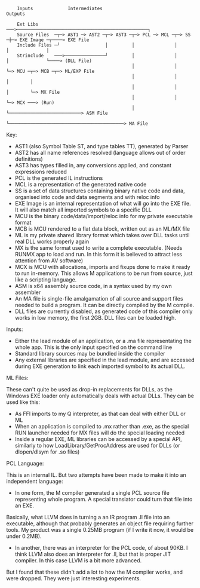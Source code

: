 ````
    Inputs             Intermediates                                                         Outputs

    Ext Libs      ───>─────────────────────────────────────────────────┐
    Source Files  ─┬─> AST1 ─> AST2 ─┬─> AST3 ─┬─> PCL ─> MCL ─┬─> SS ─┼─> EXE Image ─┬────> EXE File
    Include Files ─┘                 │         │               │       │              │
    Strinclude    ───>───────────────┘         │               │       │              └────> (DLL File)
                                               │               │       └─> MCU ─┬─> MCB ─┬─> ML/EXP File
                                               │               │                │        │
                                               │               │                │        └─> MX File
                                               │               │                └─> MCX ───> (Run)
                                               │               └───────────────────────────> ASM File
                                               └───────────────────────────────────────────> MA File
````

Key:

* AST1 (also Symbol Table ST, and type tables TT), generated by Parser
* AST2 has all name references resolved (language allows out of order definitions)
* AST3 has types filled in, any conversions applied, and constant expressions reduced
* PCL is the generated IL instructions
* MCL is a representation of the generated native code
* SS is a set of data structures containing binary native code and data, organised
  into code and data segments and with reloc info
* EXE Image is an internal representation of what will go into the EXE file. It will
  also match all imported symbols to a specific DLL
* MCU is the binary code/data/import/reloc info for my private executable format
* MCB is MCU rendered to a flat data block, written out as an ML/MX file
* ML is my private shared library format which takes over DLL tasks until
  real DLL works properly again
* MX is the same format used to write a complete executable. (Needs RUNMX app
  to load and run. In this form it is believed to attract less attention from AV software)
* MCX is MCU with allocations, imports and fixups done to make it ready to run
  in-memory. This allows M applications to be run from source, just like a scripting language.
* ASM is x64 assembly source code, in a syntax used by my own assembler
* An MA file is single-file amalgamation of all source and support files needed to
  build a program. It can be directly compiled by the M compile.
* DLL files are currently disabled, as generated code of this compiler only
  works in low memory, the first 2GB. DLL files can be loaded high.

Inputs:

* Either the lead module of an application, or a .ma file representating the whole app.
  This is the only input specified on the command line
* Standard library sources may be bundled inside the compiler
* Any external libraries are specified in the lead module, and are accessed
  during EXE generation to link each imported symbol to its actual DLL.

ML Files:

These can't quite be used as drop-in replacements for DLLs, as the Windows EXE loader
only automatically deals with actual DLLs. They can be used like this:

* As FFI imports to my Q interpreter, as that can deal with either DLL or ML
* When an application is compiled to .mx rather than .exe, as the special RUN
  launcher needed for MX files will do the special loading needed
* Inside a regular EXE, ML libraries can be accessed by a special API,
  similarly to how LoadLibrary/GetProcAddress are used for DLLs (or dlopen/dlsym
  for .so files)

PCL Language:

This is an internal IL. But two attempts have been made to make it into an
independent language:

* In one form, the M compiler generated a single PCL source file representing
  whole program. A special translator could turn that file into an EXE.

Basically, what LLVM does in turning a an IR program .ll file into an executable, although
that probably generates an object file requiring further tools. My product was a single
0.25MB program (if I write it now, it would be under 0.2MB).

* In another, there was an interpreter for the PCL code, of about 90KB. I think
LLVM also does an interpreter for .ll, but that is proper JIT compiler. In this case
LLVM is a bit more advanced.

But I found that these didn't add a lot to how the M compiler works, and were dropped.
They were just interesting experiments.
